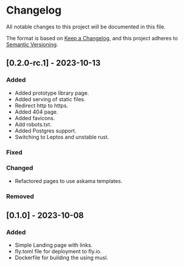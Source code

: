 # Changelog

All notable changes to this project will be documented in this file.

The format is based on [Keep a Changelog](https://keepachangelog.com/en/1.0.0/),
and this project adheres to [Semantic Versioning](https://semver.org/spec/v2.0.0.html).

## [0.2.0-rc.1] - 2023-10-13

### Added

- Added prototype library page.
- Added serving of static files.
- Redirect http to https.
- Added 404 page.
- Added favicons.
- Add robots.txt.
- Added Postgres support.
- Switching to Leptos and unstable rust.

### Fixed

### Changed

- Refactored pages to use askama templates.

### Removed

## [0.1.0] - 2023-10-08

### Added

- Simple Landing page with links.
- fly.toml file for deployment to fly.io.
- Dockerfile for building the using musl.
